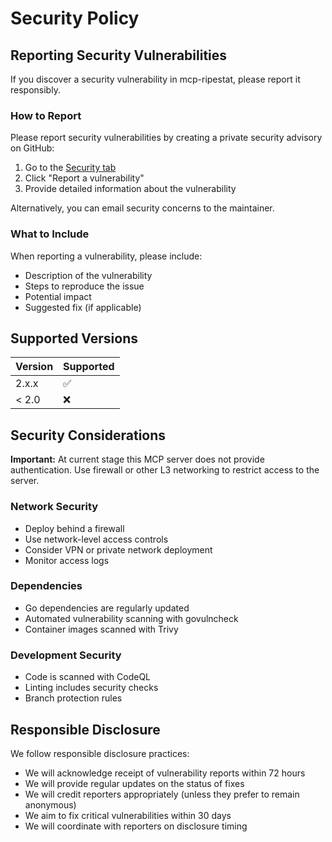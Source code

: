 # Security Policy

## Reporting Security Vulnerabilities

If you discover a security vulnerability in mcp-ripestat, please report it responsibly.

### How to Report

Please report security vulnerabilities by creating a private security advisory on GitHub:

1. Go to the [Security tab](https://github.com/taihen/mcp-ripestat/security/advisories)
2. Click "Report a vulnerability"
3. Provide detailed information about the vulnerability

Alternatively, you can email security concerns to the maintainer.

### What to Include

When reporting a vulnerability, please include:

- Description of the vulnerability
- Steps to reproduce the issue
- Potential impact
- Suggested fix (if applicable)

## Supported Versions

| Version | Supported          |
| ------- | ------------------ |
| 2.x.x   | :white_check_mark: |
| < 2.0   | :x:                |

## Security Considerations

**Important:** At current stage this MCP server does not provide authentication. Use firewall or other L3 networking to restrict access to the server.

### Network Security

- Deploy behind a firewall
- Use network-level access controls
- Consider VPN or private network deployment
- Monitor access logs

### Dependencies

- Go dependencies are regularly updated
- Automated vulnerability scanning with govulncheck
- Container images scanned with Trivy

### Development Security

- Code is scanned with CodeQL
- Linting includes security checks
- Branch protection rules

## Responsible Disclosure

We follow responsible disclosure practices:

- We will acknowledge receipt of vulnerability reports within 72 hours
- We will provide regular updates on the status of fixes
- We will credit reporters appropriately (unless they prefer to remain anonymous)
- We aim to fix critical vulnerabilities within 30 days
- We will coordinate with reporters on disclosure timing
